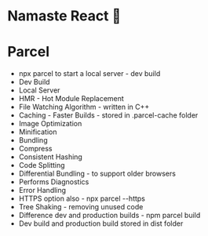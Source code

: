 # Namaste React 🚀

# Parcel
- npx parcel <filename> to start a local server - dev build
- Dev Build
- Local Server
- HMR - Hot Module Replacement
- File Watching Algorithm - written in C++
- Caching - Faster Builds - stored in .parcel-cache folder
- Image Optimization
- Minification
- Bundling
- Compress
- Consistent Hashing
- Code Splitting
- Differential Bundling - to support older browsers
- Performs Diagnostics
- Error Handling
- HTTPS option also - npx parcel <filename> --https
- Tree Shaking - removing unused code
- Difference dev and production builds - npm parcel build <filename>
- Dev build and production build stored in dist folder